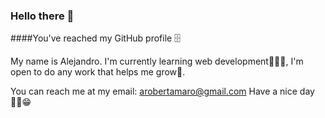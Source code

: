 ### Hello there 👋

<!--
**strebor19/strebor19** is a ✨ _special_ ✨ repository because its `README.md` (this file) appears on your GitHub profile.

Here are some ideas to get you started:

- 🔭 I’m currently working on ...
- 🌱 I’m currently learning ...
- 👯 I’m looking to collaborate on ...
- 🤔 I’m looking for help with ...
- 💬 Ask me about ...
- 📫 How to reach me: ...
- 😄 Pronouns: ...
- ⚡ Fun fact: ...
-->
####You've reached my GitHub profile 🗄

My name is Alejandro. 
I'm currently learning web development👨🏻‍💻, 
I'm open to do any work that helps me grow🌱.

You can reach me at my email: arobertamaro@gmail.com
Have a nice day ✌🏻😁
